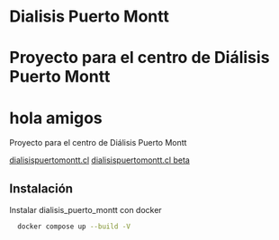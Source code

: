 # Dialisis Puerto Montt
# Proyecto para el centro de Diálisis Puerto Montt
# hola amigos 
Proyecto para el centro de Diálisis Puerto Montt

[dialisispuertomontt.cl](https://dialisispuertomontt.cl/)
[dialisispuertomontt.cl beta](https://beta.dialisispuertomontt.cl/)


## Instalación

Instalar dialisis_puerto_montt con docker

```bash
  docker compose up --build -V
```